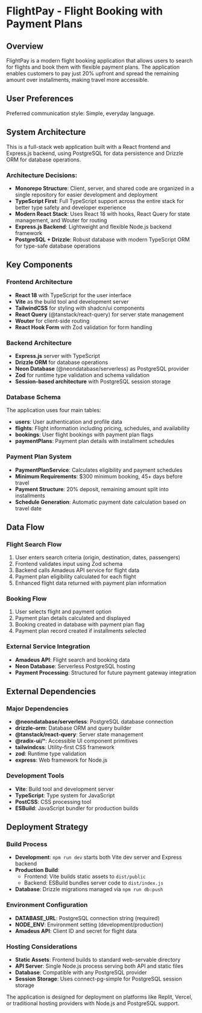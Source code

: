 # FlightPay - Flight Booking with Payment Plans

## Overview
FlightPay is a modern flight booking application that allows users to search for flights and book them with flexible payment plans. The application enables customers to pay just 20% upfront and spread the remaining amount over installments, making travel more accessible.

## User Preferences
Preferred communication style: Simple, everyday language.

## System Architecture
This is a full-stack web application built with a React frontend and Express.js backend, using PostgreSQL for data persistence and Drizzle ORM for database operations.

### Architecture Decisions:
- **Monorepo Structure**: Client, server, and shared code are organized in a single repository for easier development and deployment
- **TypeScript First**: Full TypeScript support across the entire stack for better type safety and developer experience
- **Modern React Stack**: Uses React 18 with hooks, React Query for state management, and Wouter for routing
- **Express.js Backend**: Lightweight and flexible Node.js backend framework
- **PostgreSQL + Drizzle**: Robust database with modern TypeScript ORM for type-safe database operations

## Key Components

### Frontend Architecture
- **React 18** with TypeScript for the user interface
- **Vite** as the build tool and development server
- **TailwindCSS** for styling with shadcn/ui components
- **React Query** (@tanstack/react-query) for server state management
- **Wouter** for client-side routing
- **React Hook Form** with Zod validation for form handling

### Backend Architecture
- **Express.js** server with TypeScript
- **Drizzle ORM** for database operations
- **Neon Database** (@neondatabase/serverless) as PostgreSQL provider
- **Zod** for runtime type validation and schema validation
- **Session-based architecture** with PostgreSQL session storage

### Database Schema
The application uses four main tables:
- **users**: User authentication and profile data
- **flights**: Flight information including pricing, schedules, and availability
- **bookings**: User flight bookings with payment plan flags
- **paymentPlans**: Payment plan details with installment schedules

### Payment Plan System
- **PaymentPlanService**: Calculates eligibility and payment schedules
- **Minimum Requirements**: $300 minimum booking, 45+ days before travel
- **Payment Structure**: 20% deposit, remaining amount split into installments
- **Schedule Generation**: Automatic payment date calculation based on travel date

## Data Flow

### Flight Search Flow
1. User enters search criteria (origin, destination, dates, passengers)
2. Frontend validates input using Zod schema
3. Backend calls Amadeus API service for flight data
4. Payment plan eligibility calculated for each flight
5. Enhanced flight data returned with payment plan information

### Booking Flow
1. User selects flight and payment option
2. Payment plan details calculated and displayed
3. Booking created in database with payment plan flag
4. Payment plan record created if installments selected

### External Service Integration
- **Amadeus API**: Flight search and booking data
- **Neon Database**: Serverless PostgreSQL hosting
- **Payment Processing**: Structured for future payment gateway integration

## External Dependencies

### Major Dependencies
- **@neondatabase/serverless**: PostgreSQL database connection
- **drizzle-orm**: Database ORM and query builder
- **@tanstack/react-query**: Server state management
- **@radix-ui/***: Accessible UI component primitives
- **tailwindcss**: Utility-first CSS framework
- **zod**: Runtime type validation
- **express**: Web framework for Node.js

### Development Tools
- **Vite**: Build tool and development server
- **TypeScript**: Type system for JavaScript
- **PostCSS**: CSS processing tool
- **ESBuild**: JavaScript bundler for production builds

## Deployment Strategy

### Build Process
- **Development**: `npm run dev` starts both Vite dev server and Express backend
- **Production Build**: 
  - Frontend: Vite builds static assets to `dist/public`
  - Backend: ESBuild bundles server code to `dist/index.js`
- **Database**: Drizzle migrations managed via `npm run db:push`

### Environment Configuration
- **DATABASE_URL**: PostgreSQL connection string (required)
- **NODE_ENV**: Environment setting (development/production)
- **Amadeus API**: Client ID and secret for flight data

### Hosting Considerations
- **Static Assets**: Frontend builds to standard web-servable directory
- **API Server**: Single Node.js process serving both API and static files
- **Database**: Compatible with any PostgreSQL provider
- **Session Storage**: Uses connect-pg-simple for PostgreSQL session storage

The application is designed for deployment on platforms like Replit, Vercel, or traditional hosting providers with Node.js and PostgreSQL support.